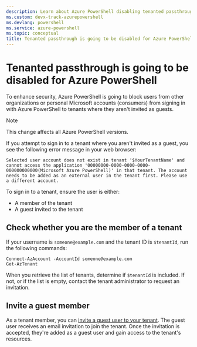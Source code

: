 ```yaml
---
description: Learn about Azure PowerShell disabling tenanted passthrough to enhance security. Check tenant membership, invite guest users, and resolve login issues.
ms.custom: devx-track-azurepowershell
ms.devlang: powershell
ms.service: azure-powershell
ms.topic: conceptual
title: Tenanted passthrough is going to be disabled for Azure PowerShell
---
```


# Tenanted passthrough is going to be disabled for Azure PowerShell

To enhance security, Azure PowerShell is going to block users from other organizations or personal
Microsoft accounts (consumers) from signing in with Azure PowerShell to tenants where they aren't
invited as guests.

> [!NOTE]
> This change affects all Azure PowerShell versions.

If you attempt to sign in to a tenant where you aren't invited as a guest, you see the following
error message in your web browser:

```Output
Selected user account does not exist in tenant '$YourTenantName' and cannot access the application '00000000-0000-0000-0000-000000000000(Microsoft Azure PowerShell)' in that tenant. The account needs to be added as an external user in the tenant first. Please use a different account.
```

To sign in to a tenant, ensure the user is either:

- A member of the tenant
- A guest invited to the tenant

## Check whether you are the member of a tenant

If your username is `someone@example.com` and the tenant ID is `$tenantId`, run the following
commands:

```azurepowershell
Connect-AzAccount -AccountId someone@example.com
Get-AzTenant
```

When you retrieve the list of tenants, determine if `$tenantId` is included. If not, or if the list
is empty, contact the tenant administrator to request an invitation.

## Invite a guest member

As a tenant member, you can [invite a guest user to your tenant][invite-tenant-guest]. The guest
user receives an email invitation to join the tenant. Once the invitation is accepted, they're added
as a guest user and gain access to the tenant's resources.

<!-- link references -->

[invite-tenant-guest]: /entra/external-id/b2b-quickstart-add-guest-users-portal
